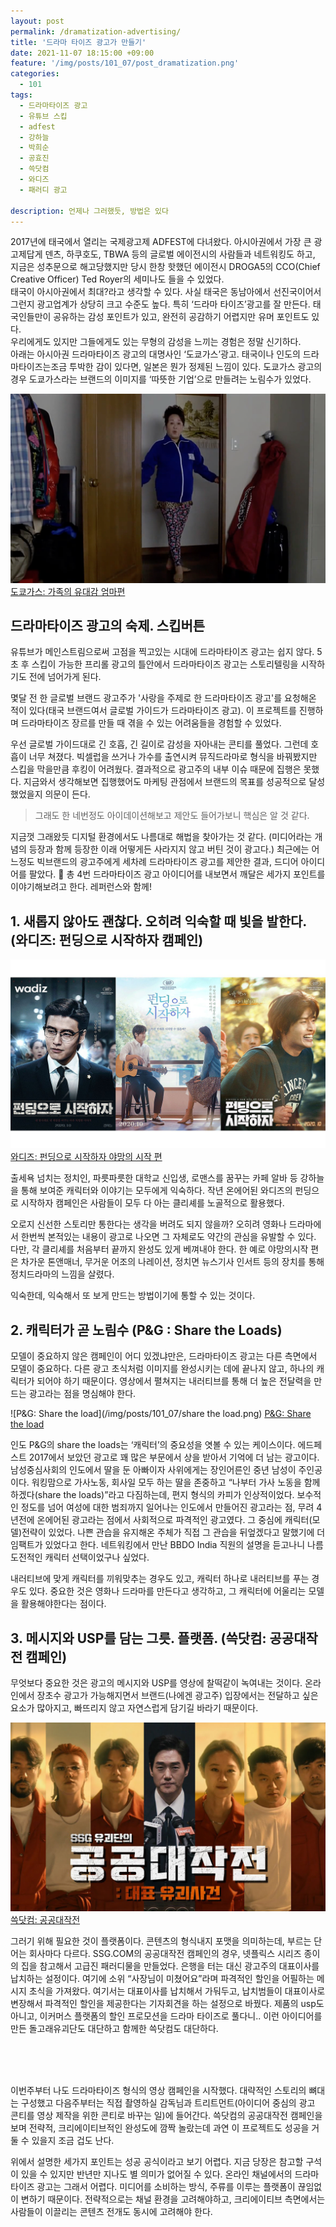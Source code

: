 ```yaml
---
layout: post
permalink: /dramatization-advertising/
title: '드라마 타이즈 광고가 만들기'
date: 2021-11-07 18:15:00 +09:00
feature: '/img/posts/101_07/post_dramatization.png'
categories:
  - 101
tags:
  - 드라마타이즈 광고
  - 유튜브 스킵
  - adfest
  - 강하늘
  - 박희순
  - 공효진
  - 쓱닷컴
  - 와디즈
  - 패러디 광고

description: 언제나 그러했듯, 방법은 있다
---
```

2017년에 태국에서 열리는 국제광고제 ADFEST에 다녀왔다. 아시아권에서 가장 큰 광고제답게 덴츠, 하쿠호도, TBWA 등의 글로벌 에이전시의 사람들과 네트워킹도 하고, 지금은 성추문으로 해고당했지만 당시 한창 핫했던 에이전시 DROGA5의 CCO(Chief Creative Officer) Ted Royer의 세미나도 들을 수 있었다.
<br>
태국이 아시아권에서 최대?라고 생각할 수 있다. 사실 태국은 동남아에서 선진국이어서 그런지 광고업계가 상당히 크고 수준도 높다. 특히 ‘드라마 타이즈’광고를 잘 만든다. 태국인들만이 공유하는 감성 포인트가 있고, 완전히 공감하기 어렵지만 유머 포인트도 있다.
<br>
우리에게도 있지만 그들에게도 있는 무형의 감성을 느끼는 경험은 정말 신기하다.
<br>
아래는 아시아권 드라마타이즈 광고의 대명사인 ‘도쿄가스’광고. 태국이나 인도의 드라마타이즈는조금 투박한 감이 있다면, 일본은 뭔가 정제된 느낌이 있다. 도쿄가스 광고의 경우 도쿄가스라는 브랜드의 이미지를 ‘따뜻한 기업’으로 만들려는 노림수가 있었다.

![도쿄가스: 가족의 유대감 엄마편](/img/posts/101_07/tokyogas.png)
[도쿄가스: 가족의 유대감 엄마편](https://youtu.be/6XZKGWzaUuY)

## 드라마타이즈 광고의 숙제. 스킵버튼

유튜브가 메인스트림으로써 고점을 찍고있는 시대에 드라마타이즈 광고는 쉽지 않다. 5초 후 스킵이 가능한 프리롤 광고의 틀안에서 드라마타이즈 광고는 스토리텔링을 시작하기도 전에 넘어가게 된다.

몇달 전 한 글로벌 브랜드 광고주가 '사랑을 주제로 한 드라마타이즈 광고'를 요청해온 적이 있다(태국 브랜드여서 글로벌 가이드가 드라마타이즈 광고). 이 프로젝트를 진행하며 드라마타이즈 장르를 만들 때 겪을 수 있는 어려움들을 경험할 수 있었다.

우선 글로벌 가이드대로 긴 호흡, 긴 길이로 감성을 자아내는 콘티를 풀었다. 그런데 호흡이 너무 쳐졌다. 빅셀럽을 쓰거나 가수를 출연시켜 뮤직드라마로 형식을 바꿔봤지만 스킵을 막을만큼 후킹이 어려웠다.
결과적으로 광고주의 내부 이슈 때문에 집행은 못했다. 지금와서 생각해보면 집행했어도 마케팅 관점에서 브랜드의 목표를 성공적으로 달성했었을지 의문이 든다.

>그래도 한 네번정도 아이데이션해보고 제안도 들어가보니 핵심은 알 것 같다.

지금껏 그래왔듯 디지털 환경에서도 나름대로 해법을 찾아가는 것 같다. (미디어라는 개념의 등장과 함께 등장한 이래 어떻게든 사라지지 않고 버틴 것이 광고다.) 최근에는 어느정도 빅브랜드의 광고주에게 세차례 드라마타이즈 광고를 제안한 결과, 드디어 아이디어를 팔았다. 🤣 총 4번 드라마타이즈 광고 아이디어를 내보면서 깨달은 세가지 포인트를 이야기해보려고 한다. 레퍼런스와 함께!

## 1. 새롭지 않아도 괜찮다. 오히려 익숙할 때 빛을 발한다. (와디즈: 펀딩으로 시작하자 캠페인)

![와디즈: 펀딩으로 시작하자 야망의 시작 편](/img/posts/101_07/wadiz.png)
[와디즈: 펀딩으로 시작하자 야망의 시작 편](https://youtu.be/sBIsx13AnsY)

출세욕 넘치는 정치인, 파릇파릇한 대학교 신입생, 로맨스를 꿈꾸는 카페 알바 등 강하늘을 통해 보여준 캐릭터와 이야기는 모두에게 익숙하다. 작년 온에어된 와디즈의 펀딩으로 시작하자 캠페인은 사람들이 모두 다 아는 클리셰를 노골적으로 활용했다.

오로지 신선한 스토리만 통한다는 생각을 버려도 되지 않을까? 오히려 영화나 드라마에서 한번씩 본적있는 내용이 광고로 나오면 그 자체로도 약간의 관심을 유발할 수 있다. 다만, 각 클리셰를 처음부터 끝까지 완성도 있게 베껴내야 한다. 한 예로 야망의시작 편은 차가운 톤앤매너, 무거운 어조의 나레이션, 정치면 뉴스기사 인서트 등의 장치를 통해 정치드라마의 느낌을 살렸다.

익숙한데, 익숙해서 또 보게 만드는 방법이기에 통할 수 있는 것이다.

## 2. 캐릭터가 곧 노림수 (P&G : Share the Loads)

모델이 중요하지 않은 캠페인이 어디 있겠냐만은, 드라마타이즈 광고는 다른 측면에서 모델이 중요하다. 다른 광고 초식처럼 이미지를 완성시키는 데에 끝나지 않고, 하나의 캐릭터가 되어야 하기 때문이다. 영상에서 펼쳐지는 내러티브를 통해 더 높은 전달력을 만드는 광고라는 점을 명심해야 한다.

![P&G: Share the load](/img/posts/101_07/share the load.png)
[P&G: Share the load](https://youtu.be/vwW0X9f0mME)

인도 P&G의 share the loads는 ‘캐릭터’의 중요성을 엿볼 수 있는 케이스이다. 에드페스트 2017에서 보았던 광고로 꽤 많은 부문에서 상을 받아서 기억에 더 남는 광고이다.
남성중심사회의 인도에서 딸을 둔 아빠이자 사위에게는 장인어른인 중년 남성이 주인공이다. 워킹맘으로 가사노동, 회사일 모두 하는 딸을 존중하고 “나부터 가사 노동을 함께 하겠다(share the loads)”라고 다짐하는데, 편지 형식의 카피가 인상적이었다.
보수적인 정도를 넘어 여성에 대한 범죄까지 일어나는 인도에서 만들어진 광고라는 점, 무려 4년전에 온에어된 광고라는 점에서 사회적으로 파격적인 광고였다. 그 중심에 캐릭터(모델)전략이 있었다. 나쁜 관습을 유지해온 주체가 직접 그 관습을 뒤엎겠다고 말했기에 더 임팩트가 있었다고 한다. 네트워킹에서 만난 BBDO India 직원의 설명을 듣고나니 나름 도전적인 캐릭터 선택이었구나 싶었다.

내러티브에 맞게 캐릭터를 끼워맞추는 경우도 있고, 캐릭터 하나로 내러티브를 푸는 경우도 있다. 중요한 것은 영화나 드라마를 만든다고 생각하고, 그 캐릭터에 어울리는 모델을 활용해야한다는 점이다.


## 3. 메시지와 USP를 담는 그릇. 플랫폼. (쓱닷컴: 공공대작전 캠페인)

무엇보다 중요한 것은 광고의 메시지와 USP를 영상에 찰떡같이 녹여내는 것이다. 온라인에서 장초수 광고가 가능해지면서 브랜드(나에겐 광고주) 입장에서는 전달하고 싶은 요소가 많아지고, 빠뜨리지 않고 자연스럽게 담기길 바라기 때문이다.

![쓱닷컴: 공공대작전](/img/posts/101_07/00project.png)
[쓱닷컴: 공공대작전](https://youtu.be/y4YzjXYRKaE)

그러기 위해 필요한 것이 플랫폼이다. 콘텐츠의 형식내지 포맷을 의미하는데, 부르는 단어는 회사마다 다르다. SSG.COM의 공공대작전 캠페인의 경우, 넷플릭스 시리즈 종이의 집을 참고해서 고급진 패러디물을 만들었다. 은행을 터는 대신 광고주의 대표이사를 납치하는 설정이다.
여기에 소위 “사장님이 미쳤어요”라며 파격적인 할인을 어필하는 메시지 초식을 가져왔다. 여기서는 대표이사를 납치해서 가둬두고, 납치범들이 대표이사로 변장해서 파격적인 할인을 제공한다는 기자회견을 하는 설정으로 바꿨다. 제품의 usp도 아니고, 이커머스 플랫폼의 할인 프로모션을 드라마 타이즈로 풀다니.. 이런 아이디어를 만든 돌고래유괴단도 대단하고 함께한 쓱닷컴도 대단하다.

<br><br><br>

이번주부터 나도 드라마타이즈 형식의 영상 캠페인을 시작했다. 대략적인 스토리의 뼈대는 구성했고 다음주부터는 직접 촬영하실 감독님과 트리트먼트(아이디어 중심의 광고 콘티를 영상 제작을 위한 콘티로 바꾸는 일)에 들어간다.
쓱닷컴의 공공대작전 캠페인을 보며 전략적, 크리에이티브적인 완성도에 깜짝 놀랐는데 과연 이 프로젝트도 성공을 거둘 수 있을지 조금 겁도 난다.

위에서 설명한 세가지 포인트는 성공 공식이라고 보기 어렵다. 지금 당장은 참고할 구석이 있을 수 있지만 반년만 지나도 별 의미가 없어질 수 있다.
온라인 채널에서의 드라마타이즈 광고는 그래서 어렵다. 미디어를 소비하는 방식, 주류를 이루는 플랫폼이 끊임없이 변하기 때문이다. 전략적으로는 채널 환경을 고려해야하고, 크리에이티브 측면에서는 사람들이 이끌리는 콘텐츠 전개도 동시에 고려해야 한다.
